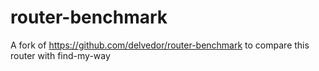 # router-benchmark

A fork of https://github.com/delvedor/router-benchmark to compare this router with find-my-way

